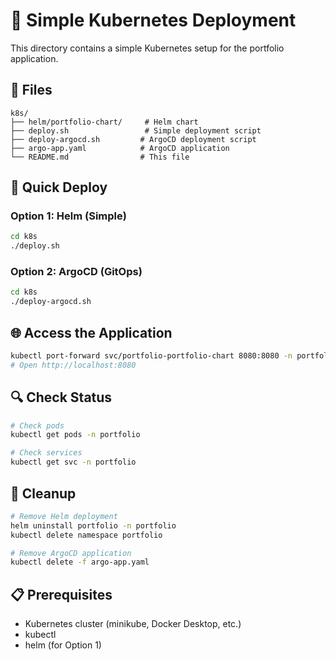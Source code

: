 # 🚀 Simple Kubernetes Deployment

This directory contains a simple Kubernetes setup for the portfolio application.

## 📁 Files

```
k8s/
├── helm/portfolio-chart/     # Helm chart
├── deploy.sh                 # Simple deployment script
├── deploy-argocd.sh         # ArgoCD deployment script
├── argo-app.yaml            # ArgoCD application
└── README.md                # This file
```

## 🎯 Quick Deploy

### Option 1: Helm (Simple)
```bash
cd k8s
./deploy.sh
```

### Option 2: ArgoCD (GitOps)
```bash
cd k8s
./deploy-argocd.sh
```

## 🌐 Access the Application

```bash
kubectl port-forward svc/portfolio-portfolio-chart 8080:8080 -n portfolio
# Open http://localhost:8080
```

## 🔍 Check Status

```bash
# Check pods
kubectl get pods -n portfolio

# Check services
kubectl get svc -n portfolio
```

## 🧹 Cleanup

```bash
# Remove Helm deployment
helm uninstall portfolio -n portfolio
kubectl delete namespace portfolio

# Remove ArgoCD application
kubectl delete -f argo-app.yaml
```

## 📋 Prerequisites

- Kubernetes cluster (minikube, Docker Desktop, etc.)
- kubectl
- helm (for Option 1) 